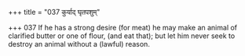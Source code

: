 +++
title = "037 कुर्याद् घृतपशुम्"

+++
037	If he has a strong desire (for meat) he may make an animal of clarified butter or one of flour, (and eat that); but let him never seek to destroy an animal without a (lawful) reason.